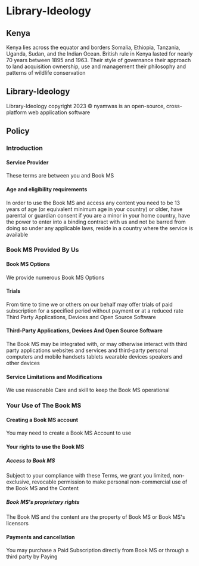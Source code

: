 # Library-Ideology
## Kenya
Kenya lies across the equator and borders Somalia, Ethiopia, Tanzania, Uganda, Sudan, and the Indian Ocean. British rule in Kenya lasted for nearly 70 years between 1895 and 1963. Their style of governance their approach to land acquisition ownership, use and management their philosophy and patterns of wildlife conservation

## Library-Ideology

Library-Ideology copyright 2023 <span>&copy;</span> nyamwas is an open-source, cross-platform web application software 

## Policy
### Introduction 
#### Service Provider 

These terms are between you and Book MS 
#### Age and eligibility requirements 

In order to use the Book MS and access any content you need to be 13 years of age (or equivalent minimum age in your country) or older, have parental or guardian consent if you are a minor in your home country, have the power to enter into a binding contract with us and not be barred from doing so under any applicable laws, reside in a country where the service is available 

### Book MS Provided By Us 
#### Book MS Options

We provide numerous Book MS Options 

#### Trials

From time to time we or others on our behalf may offer trials of paid subscription for a specified period without payment or at a reduced rate 
Third Party Applications, Devices and Open Source Software 

#### Third-Party Applications, Devices And Open Source Software 

The Book MS may be integrated with, or may otherwise interact with third party applications websites and services and third-party personal computers and mobile handsets tablets wearable devices speakers and other devices 

#### Service Limitations and Modifications 

We use reasonable Care and skill to keep the Book MS operational

### Your Use of The Book MS
#### Creating a Book MS account 

You may need to create a Book MS Account to use 
#### Your rights to use the Book MS


##### Access to Book MS
Subject to your compliance with these Terms, we grant you limited, non-exclusive, revocable permission to make personal non-commercial use of the Book MS and the Content
##### Book MS's proprietary rights
The Book MS and the content are the property of Book MS or Book MS's licensors 

#### Payments and cancellation
You may purchase a Paid Subscription directly from Book MS or through a third party by Paying 








